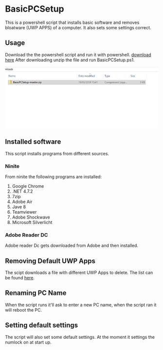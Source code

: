 # BasicPCSetup

This is a powershell script that installs basic software and removes bloatware (UWP APPS) of a computer.
It also sets some settings correct.

## Usage
Download the the powershell script and run it with powershell.
[download here]('https://github.com/multiplies/BasicPCSetup/releases/download/v1.0/BasicInstallion.ps1')
After downloading unzip the file and run BasicPCSetup.ps1.

![alt text](https://github.com/multiplies/BasicPCSetup/raw/master/images/RunScript.gif "GIF how to run the script")

## Installed software
This script installs programs from different sources.

### Ninite
From ninite the following programs are installed:
1. Google Chrome
1. .NET 4.7.2
1. 7zip
1. Adobe Air
1. Jave 8
1. Teamviewer
1. Adobe Shockwave
1. Microsoft Silverlicht

### Adobe Reader DC
Adobe reader Dc gets downloaded from Adobe and then installed.

## Removing Default UWP Apps
The scipt downloads a file with different UWP Apps to delete.
The list can be found [here]('https://github.com/multiplies/uwp_remove_list/blob/master/uwp.txt').

## Renaming PC Name
When the script runs it'll ask to enter a new PC name, when the script ran it will reboot the PC.

## Setting default settings
The script will also set some default settings. At the moment it settings the numlock on at start up.